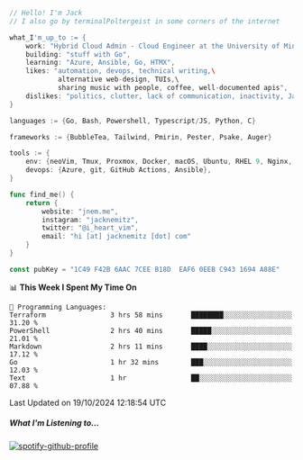 ```go
// Hello! I'm Jack
// I also go by terminalPoltergeist in some corners of the internet

what_I'm_up_to := {
    work: "Hybrid Cloud Admin - Cloud Engineer at the University of Minnesota",
    building: "stuff with Go",
    learning: "Azure, Ansible, Go, HTMX",
    likes: "automation, devops, technical writing,\
            alternative web-design, TUIs,\
            sharing music with people, coffee, well-documented apis",
    dislikes: "politics, clutter, lack of communication, inactivity, Java",
}

languages := {Go, Bash, Powershell, Typescript/JS, Python, C}

frameworks := {BubbleTea, Tailwind, Pmirin, Pester, Psake, Auger}

tools := {
    env: {neoVim, Tmux, Proxmox, Docker, macOS, Ubuntu, RHEL 9, Nginx, DigitalOcean, Cloudflare},
    devops: {Azure, git, GitHub Actions, Ansible},
}

func find_me() {
    return {
        website: "jnem.me",
        instagram: "jacknemitz",
        twitter: "@i_heart_vim",
        email: "hi [at] jacknemitz [dot] com"
    }
}

const pubKey = "1C49 F42B 6AAC 7CEE B18D  EAF6 0EEB C943 1694 A88E"
```

<!--START_SECTION:waka-->
📊 **This Week I Spent My Time On** 

```text
💬 Programming Languages: 
Terraform                3 hrs 58 mins       ████████░░░░░░░░░░░░░░░░░   31.20 % 
PowerShell               2 hrs 40 mins       █████░░░░░░░░░░░░░░░░░░░░   21.01 % 
Markdown                 2 hrs 11 mins       ████░░░░░░░░░░░░░░░░░░░░░   17.12 % 
Go                       1 hr 32 mins        ███░░░░░░░░░░░░░░░░░░░░░░   12.03 % 
Text                     1 hr                ██░░░░░░░░░░░░░░░░░░░░░░░   07.88 % 
```


 Last Updated on 19/10/2024 12:18:54 UTC
<!--END_SECTION:waka-->

##### What I'm Listening to...

[![spotify-github-profile](https://jnem.me/listening-item?maxAge=2592000)](https://jnem.me/listening)
